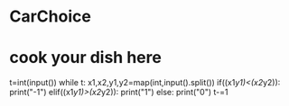 # CarChoice
# cook your dish here
t=int(input())
while t:
    x1,x2,y1,y2=map(int,input().split())
    if((x1*y1)<(x2*y2)):
        print("-1")
    elif((x1*y1)>(x2*y2)):
        print("1")
    else:
        print("0")
    t-=1
